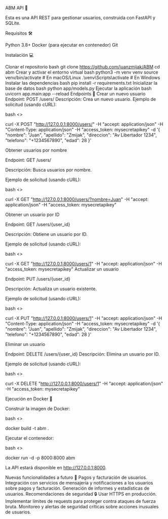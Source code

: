ABM API 🚀

Esta es una API REST para gestionar usuarios, construida con FastAPI y SQLite.

Requisitos 🛠️

Python 3.8+
Docker (para ejecutar en contenedor)
Git

Instalación 💻

Clonar el repositorio
bash
git clone https://github.com/juanzmijak/ABM
cd abm
Crear y activar el entorno virtual
bash
python3 -m venv venv
source venv/bin/activate  # En macOS/Linux
.\venv\Scripts\activate  # En Windows
Instalar las dependencias
bash
pip install -r requirements.txt
Inicializar la base de datos
bash
python app/models.py
Ejecutar la aplicación
bash
uvicorn app.main:app --reload
Endpoints 📡
Crear un nuevo usuario
Endpoint: POST /users/
Descripción: Crea un nuevo usuario.
Ejemplo de solicitud (usando cURL):

bash <>

curl -X POST "http://127.0.0.1:8000/users/" -H "accept: application/json" -H "Content-Type: application/json" -H "access_token: mysecretapikey" -d '{ "nombre": "Juan", "apellido": "Zmijak", "direccion": "Av Libertador 1234", "telefono": "+1234567890", "edad": 28 }'

Obtener usuarios por nombre

Endpoint: GET /users/

Descripción: Busca usuarios por nombre.

Ejemplo de solicitud (usando cURL):

bash <>

curl -X GET "http://127.0.0.1:8000/users/?nombre=Juan" -H "accept: application/json" -H "access_token: mysecretapikey"

Obtener un usuario por ID

Endpoint: GET /users/{user_id}

Descripción: Obtiene un usuario por ID.

Ejemplo de solicitud (usando cURL):

bash <>

curl -X GET "http://127.0.0.1:8000/users/1" -H "accept: application/json" -H "access_token: mysecretapikey"
Actualizar un usuario

Endpoint: PUT /users/{user_id}

Descripción: Actualiza un usuario existente.

Ejemplo de solicitud (usando cURL):

bash <>

curl -X PUT "http://127.0.0.1:8000/users/1" -H "accept: application/json" -H "Content-Type: application/json" -H "access_token: mysecretapikey" -d '{ "nombre": "Juan", "apellido": "Zmijak", "direccion": "Av Libertador 1234", "telefono": "+1234567890", "edad": 28 }'

Eliminar un usuario

Endpoint: DELETE /users/{user_id}
Descripción: Elimina un usuario por ID.

Ejemplo de solicitud (usando cURL):

bash <>

curl -X DELETE "http://127.0.0.1:8000/users/1" -H "accept: application/json" -H "access_token: mysecretapikey"

Ejecución en Docker 🐳

Construir la imagen de Docker:

bash <>

docker build -t abm .

Ejecutar el contenedor:

bash <>

docker run -d -p 8000:8000 abm

La API estará disponible en http://127.0.0.1:8000.

Nuevas funcionalidades a futuro 🌟
Pagos y facturación de usuarios.
Integración con servicios de mensajería y notificaciones a los usuarios sobre pagos y facturación.
Generación de informes y estadísticas de usuarios.
Recomendaciones de seguridad 🔒
Usar HTTPS en producción.
Implementar límites de requests para proteger contra ataques de fuerza bruta.
Monitoreo y alertas de seguridad críticas sobre acciones inusuales de usuarios.
